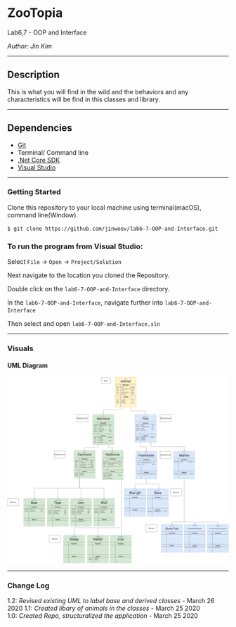 # ZooTopia

Lab6,7 - OOP and Interface

*Author: Jin Kim*

----

## Description

This is what you will find in the wild and the behaviors and any characteristics will be find in this classes and library.

---
## Dependencies

- [Git](https://git-scm.com/)
- Terminal/ Command line
- [.Net Core SDK](https://dotnet.microsoft.com/download)
- [Visual Studio](https://docs.microsoft.com/en-us/visualstudio/releases/2019/release-notes)

---
### Getting Started
Clone this repository to your local machine using terminal(macOS), command line(Window).

```
$ git clone https://github.com/jinwoov/lab6-7-OOP-and-Interface.git
```

### To run the program from Visual Studio:
Select ```File``` -> ```Open``` -> ```Project/Solution```

Next navigate to the location you cloned the Repository.

Double click on the ```lab6-7-OOP-and-Interface``` directory.

In the `lab6-7-OOP-and-Interface`, navigate further into `lab6-7-OOP-and-Interface`

Then select and open ```lab6-7-OOP-and-Interface.sln```

---
### Visuals

#### UML Diagram
![UML Diagram](./assets/images/NewZootopia.png)

---

### Change Log
1.2: *Revised existing UML to label base and derived classes* - March 26 2020
1.1: *Created libary of animals in the classes* - March 25 2020  
1.0: *Created Repo, structuralized the application* - March 25 2020  